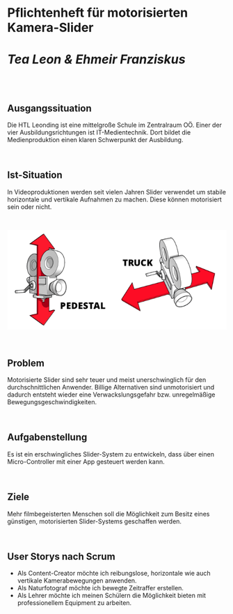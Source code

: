 # Pflichtenheft für motorisierten Kamera-Slider
# _Tea Leon & Ehmeir Franziskus_

<br>
<br>

## Ausgangssituation

Die HTL Leonding ist eine mittelgroße Schule im Zentralraum OÖ. Einer der vier Ausbildungsrichtungen ist IT-Medientechnik. Dort bildet die Medienproduktion einen klaren Schwerpunkt der Ausbildung.

<br>

## Ist-Situation

In Videoproduktionen werden seit vielen Jahren Slider verwendet um stabile horizontale und vertikale Aufnahmen zu machen. Diese können motorisiert sein oder nicht.

<br>

![Movements](./images/slides.png "Movements")

<br>

## Problem

Motorisierte Slider sind sehr teuer und meist unerschwinglich für den durchschnittlichen Anwender. Billige Alternativen sind unmotorisiert und dadurch entsteht wieder eine Verwackslungsgefahr bzw. unregelmäßige Bewegungsgeschwindigkeiten.

<br>

## Aufgabenstellung

Es ist ein erschwingliches Slider-System zu entwickeln, dass über einen Micro-Controller mit einer App gesteuert werden kann.

<br>

## Ziele

Mehr filmbegeisterten Menschen soll die Möglichkeit zum Besitz eines günstigen, motorisierten Slider-Systems geschaffen werden.

<br>

## User Storys nach Scrum

- Als Content-Creator möchte ich reibungslose, horizontale wie auch vertikale Kamerabewegungen anwenden.
- Als Naturfotograf möchte ich bewegte Zeitraffer erstellen.
- Als Lehrer möchte ich meinen Schülern die Möglichkeit bieten mit professionellem Equipment zu arbeiten.
